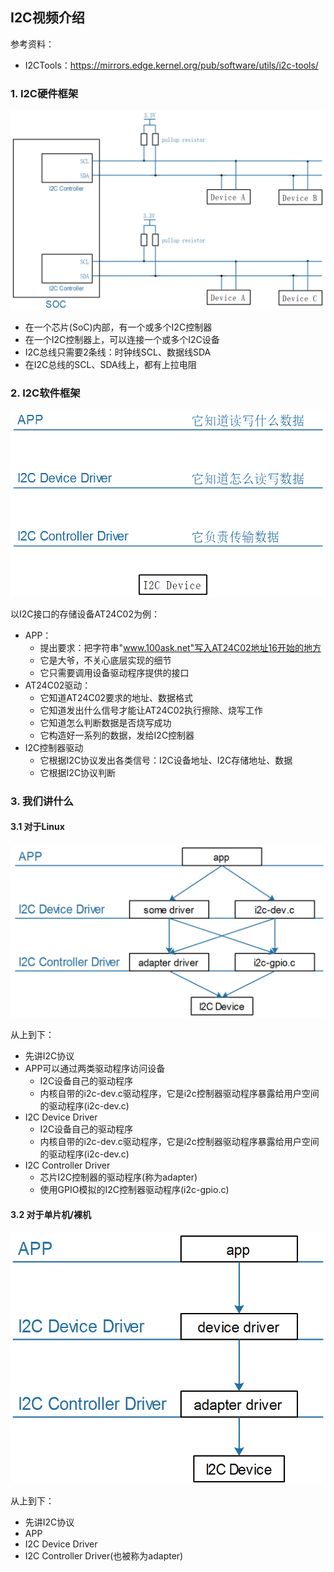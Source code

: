 ## I2C视频介绍

参考资料：

* I2CTools：https://mirrors.edge.kernel.org/pub/software/utils/i2c-tools/

  

### 1. I2C硬件框架

![image-20210208125100022](pic/04_I2C/001_i2c_hardware_block.png)



* 在一个芯片(SoC)内部，有一个或多个I2C控制器
* 在一个I2C控制器上，可以连接一个或多个I2C设备
* I2C总线只需要2条线：时钟线SCL、数据线SDA
* 在I2C总线的SCL、SDA线上，都有上拉电阻



### 2. I2C软件框架

![image-20210219173533929](pic/04_I2C/002_i2c_software_block.png)

以I2C接口的存储设备AT24C02为例：

* APP：
  * 提出要求：把字符串"www.100ask.net"写入AT24C02地址16开始的地方
  * 它是大爷，不关心底层实现的细节
  * 它只需要调用设备驱动程序提供的接口
* AT24C02驱动：
  * 它知道AT24C02要求的地址、数据格式
  * 它知道发出什么信号才能让AT24C02执行擦除、烧写工作
  * 它知道怎么判断数据是否烧写成功
  * 它构造好一系列的数据，发给I2C控制器
* I2C控制器驱动
  * 它根据I2C协议发出各类信号：I2C设备地址、I2C存储地址、数据
  * 它根据I2C协议判断

### 3. 我们讲什么



####  3.1 对于Linux

![image-20210219173436295](pic/04_I2C/003_linux_i2c_software_block.png)

从上到下：

* 先讲I2C协议
* APP可以通过两类驱动程序访问设备
  * I2C设备自己的驱动程序
  * 内核自带的i2c-dev.c驱动程序，它是i2c控制器驱动程序暴露给用户空间的驱动程序(i2c-dev.c)
* I2C Device Driver
  * I2C设备自己的驱动程序
  * 内核自带的i2c-dev.c驱动程序，它是i2c控制器驱动程序暴露给用户空间的驱动程序(i2c-dev.c)
* I2C Controller Driver
  * 芯片I2C控制器的驱动程序(称为adapter)
  * 使用GPIO模拟的I2C控制器驱动程序(i2c-gpio.c)



#### 3.2 对于单片机/裸机

![image-20210219175747702](pic/04_I2C/004_noos_i2c_software_block.png)

从上到下：

* 先讲I2C协议
* APP
* I2C Device Driver
* I2C Controller Driver(也被称为adapter)